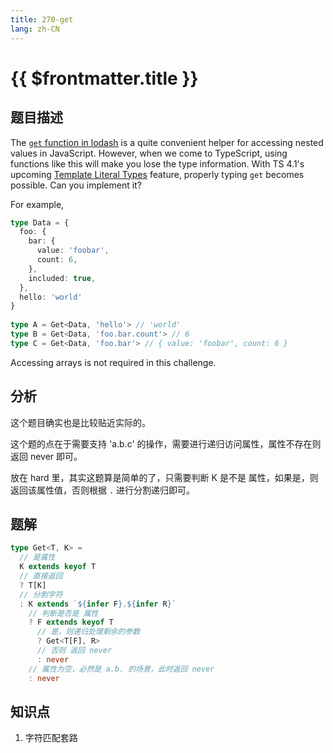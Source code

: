 ```yaml
---
title: 270-get
lang: zh-CN
---
```


# {{ $frontmatter.title }}

## 题目描述

The [`get` function in lodash](https://lodash.com/docs/4.17.15#get) is a quite convenient helper for accessing nested values in JavaScript. However, when we come to TypeScript, using functions like this will make you lose the type information. With TS 4.1's upcoming [Template Literal Types](https://devblogs.microsoft.com/typescript/announcing-typescript-4-1-beta/#template-literal-types) feature, properly typing `get` becomes possible. Can you implement it?

For example,

```ts
type Data = {
  foo: {
    bar: {
      value: 'foobar',
      count: 6,
    },
    included: true,
  },
  hello: 'world'
}
  
type A = Get<Data, 'hello'> // 'world'
type B = Get<Data, 'foo.bar.count'> // 6
type C = Get<Data, 'foo.bar'> // { value: 'foobar', count: 6 }
```

Accessing arrays is not required in this challenge.

## 分析

这个题目确实也是比较贴近实际的。

这个题的点在于需要支持 'a.b.c' 的操作，需要进行递归访问属性，属性不存在则返回 never 即可。

放在 hard 里，其实这题算是简单的了，只需要判断 K 是不是 属性，如果是，则返回该属性值，否则根据 `.` 进行分割递归即可。

## 题解

```ts
type Get<T, K> =
  // 是属性
  K extends keyof T
  // 直接返回
  ? T[K]
  // 分割字符
  : K extends `${infer F}.${infer R}`
    // 判断是否是 属性
    ? F extends keyof T
      // 是，则递归处理剩余的参数
      ? Get<T[F], R>
      // 否则 返回 never
      : never
    // 属性为空，必然是 a.b. 的场景，此时返回 never
    : never
```

## 知识点

1. 字符匹配套路